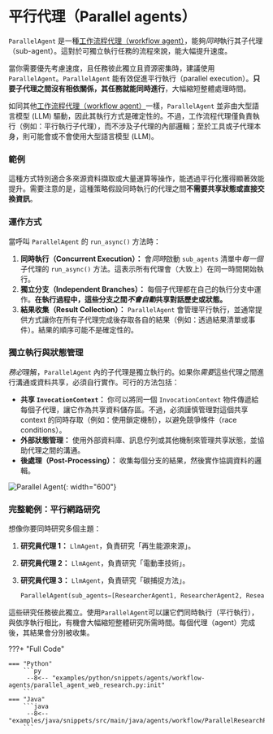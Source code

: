 # 平行代理（Parallel agents）

`ParallelAgent` 是一種[工作流程代理（workflow agent）](index.md)，能夠*同時*執行其子代理（sub-agent）。這對於可獨立執行任務的流程來說，能大幅提升速度。

當你需要優先考慮速度，且任務彼此獨立且資源密集時，建議使用 `ParallelAgent`。`ParallelAgent` 能有效促進平行執行（parallel execution）。**只要子代理之間沒有相依關係，其任務就能同時進行**，大幅縮短整體處理時間。

如同其他[工作流程代理（workflow agent）](index.md)一樣，`ParallelAgent` 並非由大型語言模型 (LLM) 驅動，因此其執行方式是確定性的。不過，工作流程代理僅負責執行（例如：平行執行子代理），而不涉及子代理的內部邏輯；至於工具或子代理本身，則可能會或不會使用大型語言模型 (LLM)。

### 範例

這種方式特別適合多來源資料擷取或大量運算等操作，能透過平行化獲得顯著效能提升。需要注意的是，這種策略假設同時執行的代理之間**不需要共享狀態或直接交換資訊**。

### 運作方式

當呼叫 `ParallelAgent` 的 `run_async()` 方法時：

1. **同時執行（Concurrent Execution）：** 會*同時*啟動 `sub_agents` 清單中*每一個*子代理的 `run_async()` 方法。這表示所有代理會（大致上）在同一時間開始執行。
2. **獨立分支（Independent Branches）：** 每個子代理都在自己的執行分支中運作。**在執行過程中，這些分支之間*不會自動*共享對話歷史或狀態。**
3. **結果收集（Result Collection）：** `ParallelAgent` 會管理平行執行，並通常提供方式讓你在所有子代理完成後存取各自的結果（例如：透過結果清單或事件）。結果的順序可能不是確定性的。

### 獨立執行與狀態管理

*務必*理解，`ParallelAgent` 內的子代理是獨立執行的。如果你*需要*這些代理之間進行溝通或資料共享，必須自行實作。可行的方法包括：

* **共享 `InvocationContext`：** 你可以將同一個 `InvocationContext` 物件傳遞給每個子代理，讓它作為共享資料儲存區。不過，必須謹慎管理對這個共享 context 的同時存取（例如：使用鎖定機制），以避免競爭條件（race conditions）。
* **外部狀態管理：** 使用外部資料庫、訊息佇列或其他機制來管理共享狀態，並協助代理之間的溝通。
* **後處理（Post-Processing）：** 收集每個分支的結果，然後實作協調資料的邏輯。

![Parallel Agent](../../assets/parallel-agent.png){: width="600"}

### 完整範例：平行網路研究

想像你要同時研究多個主題：

1. **研究員代理 1：** `LlmAgent`，負責研究「再生能源來源」。
2. **研究員代理 2：** `LlmAgent`，負責研究「電動車技術」。
3. **研究員代理 3：** `LlmAgent`，負責研究「碳捕捉方法」。

    ```py
    ParallelAgent(sub_agents=[ResearcherAgent1, ResearcherAgent2, ResearcherAgent3])
    ```

這些研究任務彼此獨立。使用`ParallelAgent`可以讓它們同時執行（平行執行），與依序執行相比，有機會大幅縮短整體研究所需時間。每個代理（agent）完成後，其結果會分別被收集。

???+ "Full Code"

    === "Python"
        ```py
         --8<-- "examples/python/snippets/agents/workflow-agents/parallel_agent_web_research.py:init"
        ```
    === "Java"
        ```java
         --8<-- "examples/java/snippets/src/main/java/agents/workflow/ParallelResearchPipeline.java:full_code"
        ```
